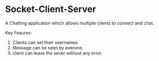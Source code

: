 # Socket-Client-Server
A Chatting application which allows multiple clients to connect and chat.

Key Feaures:
1. Clients can set their usernames.
2. Message can be seen by everone.
3. client can leave the sever without any error.
